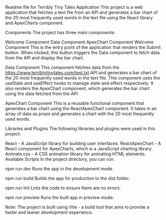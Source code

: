 Readme file for Terribly Tiny Tales Application
This project is a web application that fetches a text file from an API and generates a bar chart of the 20 most frequently used words in the text file using the React library and ApexCharts component.

Components
The project has three main components:

Welcome Component
Data Component
ApexChart Component
Welcome Component
This is the entry point of the application that renders the Submit button. When clicked, this button triggers the Data component to fetch data from the API and display the bar chart.

Data Component
This component fetches data from the https://www.terriblytinytales.com/test.txt API and generates a bar chart of the 20 most frequently used words in the text file. This component uses the useState and useEffect hooks to manage state and effect respectively. It also renders the ApexChart component, which generates the bar chart using the data fetched from the API.

ApexChart Component
This is a reusable functional component that generates a bar chart using the ReactApexChart component. It takes in an array of data as props and generates a chart with the 20 most frequently used words.

Libraries and Plugins
The following libraries and plugins were used in this project:

React - A JavaScript library for building user interfaces.
ReactApexChart - A React component for ApexCharts, which is a JavaScript charting library.
Animate.css - A CSS animation library for animating HTML elements.
Available Scripts
In the project directory, you can run:

npm run dev
Runs the app in the development mode.

npm run build
Builds the app for production to the dist folder.

npm run lint
Lints the code to ensure there are no errors.

npm run preview
Runs the built app in preview mode.

Note: The project is built using Vite - a build tool that aims to provide a faster and leaner development experience.

